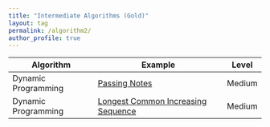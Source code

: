 ```yaml
---
title: "Intermediate Algorithms (Gold)"
layout: tag
permalink: /algorithm2/
author_profile: true
---
```




| Algorithm   |  Example                                                        | Level         |
| ------------| --------------------------------------------------------------- | ------------- |  
| Dynamic Programming | [ Passing Notes](/algorithm/algorithm_dp_passing_notes/)  | Medium |   
| Dynamic Programming | [ Longest Common Increasing Sequence](/algorithm/algorithm_dp_longest_public_ascending_sequence/) | Medium |   
